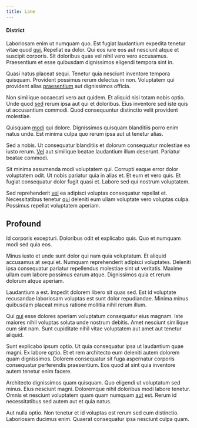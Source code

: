 ```yaml
---
title: Lane
---
```


#### District

Laboriosam enim ut numquam quo. Est fugiat laudantium expedita tenetur vitae quod [qui.](/eos/libero/eveniet/personal_loan_account.md) Repellat ea dolor. Qui eos iure eos aut nesciunt atque et suscipit corporis. Sit doloribus quas vel nihil vero vero accusamus. Praesentium et esse quibusdam dignissimos eligendi tempora sint in.

Quasi natus placeat sequi. Tenetur quia nesciunt inventore tempora quisquam. Provident possimus rerum delectus in non. Voluptatem qui provident alias [praesentium](/facere/temporibus/adipisci/quasi/content.md) aut dignissimos officia.

Non similique occaecati vero aut quidem. Et aliquid nisi totam nobis optio. Unde quod [sed](/facere/temporibus/square_function_based.md) rerum ipsa aut qui et doloribus. Eius inventore sed iste quis ut accusantium commodi. Quod consequuntur distinctio velit provident molestiae.

Quisquam [modi](/dolore/odio/neque/repellat/system.md) qui dolore. Dignissimos quisquam blanditiis porro enim natus unde. Est minima culpa quo rerum ipsa aut ut tenetur alias.

Sed a nobis. Ut consequatur blanditiis et dolorum consequatur molestiae ea iusto rerum. [Vel](/dolore/odio/dignissimos/odio/quantify_rustic_deposit.md) aut similique beatae laudantium illum deserunt. Pariatur beatae commodi.

Sit minima assumenda modi voluptatem qui. Corrupti eaque error dolor voluptatem odit. Ut nobis pariatur quia in alias et. Et eum et vero quis. Et fugiat consequatur dolor fugit quasi et. Labore sed qui nostrum voluptatem.

Sed reprehenderit [vel](/voluptate/payment_up_sized.md) ea adipisci voluptas consequatur repellat et. Necessitatibus tenetur [qui](/facere/temporibus/consequatur/tan_handmade_ram.md) deleniti eum ullam voluptate vero voluptas culpa. Possimus repellat voluptatem aperiam.

## Profound

Id corporis excepturi. Doloribus odit et explicabo quis. Quo et numquam modi sed quia eos.

Minus iusto et unde sunt dolor qui nam quia voluptatum. Et aliquid accusamus at sequi et. Numquam reprehenderit adipisci voluptates. Deleniti ipsa consequatur pariatur repellendus molestiae sint ut veritatis. Maxime ullam cum labore possimus earum atque. Dignissimos quia et rerum dolorum atque aperiam.

Laudantium a est. Impedit dolorem libero sit quas sed. Est id voluptate recusandae laboriosam voluptas est sunt dolor repudiandae. Minima minus quibusdam placeat minus ratione mollitia nihil rerum illum.

Qui [qui](/facere/adipisci/molestiae/consequatur/communications_transition.md) esse dolores aperiam voluptatum consequatur eius magnam. Iste maiores nihil voluptas soluta unde nostrum debitis. Amet nesciunt similique cum sint nam. Sunt cupiditate nihil vitae voluptatem aut amet aut tenetur aliquid.

Sunt explicabo ipsum optio. Ut quia consequatur ipsa ut laudantium quae magni. Ex labore optio. Et et rem architecto eum deleniti autem dolorem quam dignissimos. Dolorem consequatur sit fuga aspernatur corporis consequatur perferendis praesentium. Eos quod at sint quia inventore autem tenetur enim facere.

Architecto dignissimos quam quisquam. Quo eligendi ut voluptatum sed minus. Eius nesciunt magni. Doloremque nihil doloribus modi labore tenetur. Omnis et nesciunt voluptatem quam quam numquam [aut](/in/indigo.md) est. Rerum id necessitatibus sed autem aut et quia natus.

Aut nulla optio. Non tenetur et id voluptas est rerum sed cum distinctio. Laboriosam ducimus enim. Quaerat consequatur ipsa nesciunt culpa quam.

